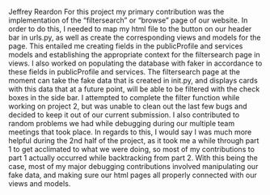 Jeffrey Reardon
	For this project my primary contribution was the implementation of the “filtersearch” or “browse” page of our website. In order to do this, I needed to map my html file to the button on our header bar in urls.py, as well as create the corresponding views and models for the page. This entailed me creating fields in the publicProfile and services models and establishing the appropriate context for the filtersearch page in views.
	 I also worked on populating the database with faker in accordance to these fields in publicProfile and services. The filtersearch page at the moment can take the fake data that is created in init.py, and displays cards with this data that at a future point, will be able to be filtered with the check boxes in the side bar. I attempted to complete the filter function while working on project 2, but was unable to clean out the last few bugs and decided to keep it out of our current submission.
	I also contributed to random problems we had while debugging during our multiple team meetings that took place. In regards to this, I would say I was much more helpful during the 2nd half of the project, as it took me a while through part 1 to get acclimated to what we were doing, so most of my contributions to part 1 actually occurred while backtracking from part 2. With this being the case, most of my major debugging contributions involved manipulating our fake data, and making sure our html pages all properly connected with our views and models. 
